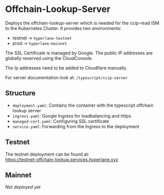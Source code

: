 # Offchain-Lookup-Server

Deploys the offchain-lookup-server which is needed for the ccip-read ISM
to the Kubernetes Cluster.
It provides two environments:

- testnet -> `hyperlane-testnet`
- prod -> `hyperlane-mainnet`

The SSL Certificate is managed by Google. The public IP addresses are globally
reserved using the CloudConsole.

The Ip addresses need to be added to Cloudflare manually.

For server documentation look at: `/typescript/ccip-server`

## Structure

- `deployment.yaml`: Contains the container with the typescript offchain lookup server
- `ingress.yaml`: Google Ingress for loadbalancing and https
- `managed-cert.yaml`: Configuring SSL certificate
- `service.yaml`: Forwarding from the Ingress to the deployment

## Testnet

The testnet deployment can be found at: \
https://testnet-offchain-lookup.services.hyperlane.xyz

## Mainnet

_Not deployed yet_
